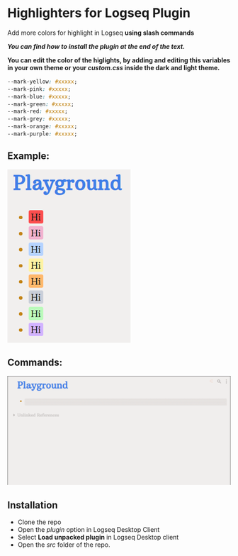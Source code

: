 # Highlighters for Logseq Plugin
Add more colors for highlight in Logseq **using slash commands**

**_You can find how to install the plugin at the end of the text._**

**You can edit the color of the higlights, by adding and editing this variables in your own theme or your _custom.css_ inside the dark and light theme.**
```css
--mark-yellow: #xxxxx;
--mark-pink: #xxxxx;
--mark-blue: #xxxxx;
--mark-green: #xxxxx;
--mark-red: #xxxxx;
--mark-grey: #xxxxx;
--mark-orange: #xxxxx;
--mark-purple: #xxxxx;
```

## Example:

![Example photo](imgs/Highlighters-photo.png)

## Commands:

![Slash Gif](imgs/Highlighters.gif)


## Installation

- Clone the repo
- Open the _plugin_ option in Logseq Desktop Client
- Select **Load unpacked plugin** in Logseq Desktop client
- Open the _src_ folder of the repo.
